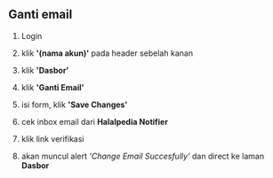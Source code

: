 ## Ganti email

1. Login

2. klik **'(nama akun)'** pada header sebelah kanan

<!-- ![alt text](source/images/mainpage_login-fix.jpeg) -->

3. klik **'Dasbor'**

<!-- ![alt text](source/images/dasborgantiemail-fix.jpeg) -->

4. klik **'Ganti Email'**

<!-- ![alt text](source/images/formgantiemail-fix.jpeg) -->

5. isi form, klik **'Save Changes'**

6. cek inbox email dari **Halalpedia Notifier**

7. klik link verifikasi

<!-- ![alt text](source/images/verifikasigantiemail-fix.jpeg) -->

8. akan muncul alert _'Change Email Succesfully'_ dan direct ke laman **Dasbor**

